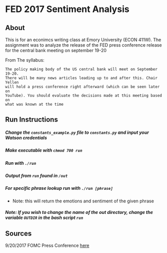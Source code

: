# FED 2017 Sentiment Analysis

## About
This is for an econimcs writing class at Emory University (ECON 411W). The assignment was to analyze the release of the FED press conference release for the central bank meeting on september 19-20

From The syllabus:
```
The policy making body of the US central bank will meet on September 19-20.
There will be many news articles leading up to and after this. Chair Yellen
will hold a press conference right afterward (which can be seen later on
YouTube). You should evaluate the decisions made at this meeting based on
what was known at the time
```

## Run Instructions

##### Change the `constants_example.py` file to `constants.py` and input your Watson credentials
##### Make executable with `chmod 700 run`
##### Run with `./run`
##### Output from `run` found in `/out`

##### For specific phrase lookup run with `./run [phrase]`
-  Note: this will return the emotions and sentiment of the given phrase

##### Note: If you wish to change the name of the out directory, change the variable `OUTDIR` in the bash script `run`

## Sources

9/20/2017 FOMC Press Conference [here](https://www.federalreserve.gov/mediacenter/files/FOMCpresconf20170920.pdf)
